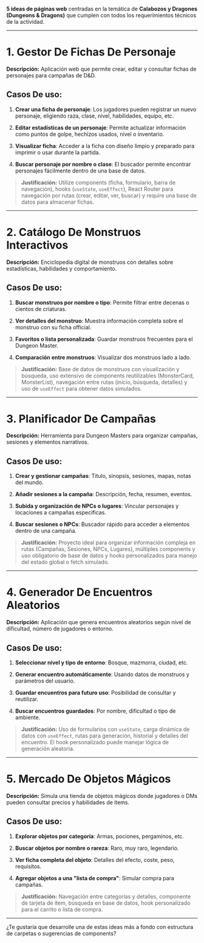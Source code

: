 **5 ideas de páginas web** centradas en la temática de **Calabozos y Dragones (Dungeons & Dragons)** que cumplen con todos los requerimientos técnicos de la actividad. 

---

# **1. Gestor De Fichas De Personaje**

**Descripción:** Aplicación web que permite crear, editar y consultar fichas de personajes para campañas de D&D.

## **Casos De uso:**

1. **Crear una ficha de personaje**: Los jugadores pueden registrar un nuevo personaje, eligiendo raza, clase, nivel, habilidades, equipo, etc.
    
2. **Editar estadísticas de un personaje**: Permite actualizar información como puntos de golpe, hechizos usados, nivel o inventario.
    
3. **Visualizar ficha**: Acceder a la ficha con diseño limpio y preparado para imprimir o usar durante la partida.
    
4. **Buscar personaje por nombre o clase**: El buscador permite encontrar personajes fácilmente dentro de una base de datos.

> **Justificación:** Utilize components (ficha, formulario, barra de navegación), hooks (`useState`, `useEffect`), React Router para navegación por rutas (crear, editar, ver, buscar) y require una base de datos para almacenar fichas.

---

# **2. Catálogo De Monstruos Interactivos**

**Descripción:** Enciclopedia digital de monstruos con detalles sobre estadísticas, habilidades y comportamiento.

## **Casos De uso:**

1. **Buscar monstruos por nombre o tipo**: Permite filtrar entre decenas o cientos de criaturas.
    
2. **Ver detalles del monstruo**: Muestra información completa sobre el monstruo con su ficha official.
    
3. **Favoritos o lista personalizada**: Guardar monstruos frecuentes para el Dungeon Master.
    
4. **Comparación entre monstruos**: Visualizar dos monstruos lado a lado.

> **Justificación:** Base de datos de monstruos con visualización y búsqueda, uso extensivo de components reutilizables (MonsterCard, MonsterList), navegación entre rutas (inicio, búsqueda, detalles) y uso de `useEffect` para obtener datos simulados.

---

# **3. Planificador De Campañas**

**Descripción:** Herramienta para Dungeon Masters para organizar campañas, sesiones y elementos narrativos.

## **Casos De uso:**

1. **Crear y gestionar campañas**: Título, sinopsis, sesiones, mapas, notas del mundo.
    
2. **Añadir sesiones a la campaña**: Descripción, fecha, resumen, eventos.
    
3. **Subida y organización de NPCs o lugares**: Vincular personajes y locaciones a campañas específicas.
    
4. **Buscar sesiones o NPCs**: Buscador rápido para acceder a elementos dentro de una campaña.

> **Justificación:** Proyecto ideal para organizar información compleja en rutas (Campañas, Sesiones, NPCs, Lugares), múltiples components y uso obligatorio de base de datos y hooks personalizados para manejo del estado global o fetch simulado.

---

# **4. Generador De Encuentros Aleatorios**

**Descripción:** Aplicación que genera encuentros aleatorios según nivel de dificultad, número de jugadores o entorno.

## **Casos De uso:**

1. **Seleccionar nivel y tipo de entorno**: Bosque, mazmorra, ciudad, etc.
    
2. **Generar encuentro automáticamente**: Usando datos de monstruos y parámetros del usuario.
    
3. **Guardar encuentros para futuro uso**: Posibilidad de consultar y reutilizar.
    
4. **Buscar encuentros guardados**: Por nombre, dificultad o tipo de ambiente.

> **Justificación:** Uso de formularios con `useState`, carga dinámica de datos con `useEffect`, rutas para generación, historial y detalles del encuentro. El hook personalizado puede manejar lógica de generación aleatoria.

---

# **5. Mercado De Objetos Mágicos**

**Descripción:** Simula una tienda de objetos mágicos donde jugadores o DMs pueden consultar precios y habilidades de ítems.

## **Casos De uso:**

1. **Explorar objetos por categoría**: Armas, pociones, pergaminos, etc.
    
2. **Buscar objetos por nombre o rareza**: Raro, muy raro, legendario.
    
3. **Ver ficha completa del objeto**: Detalles del efecto, coste, peso, requisitos.
    
4. **Agregar objetos a una "lista de compra"**: Simular compra para campañas.

> **Justificación:** Navegación entre categorías y detalles, componente de tarjeta de ítem, búsqueda en base de datos, hook personalizado para el carrito o lista de compra.

---

¿Te gustaría que desarrolle una de estas ideas más a fondo con estructura de carpetas o sugerencias de components?